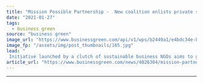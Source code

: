 ```yaml
---
title: "Mission Possible Partnership -  New coalition enlists private sector in push to clean up heavy industry and transport"
date: "2021-01-27"
tags: 
  - business green
source: "business green"
image_url: "https://www.businessgreen.com/api/v1/wps/b2449a1/e4bdc34e-be56-4f43-9bdc-811004d5389a/6/pl-gorazdze-after-high-res-185x114.jpg"
image_fp: "/assets/img/post_thumbnails/165.jpg"
lead: "
 Initiative launched by a clutch of sustainable business NGOs aims to galvanise global climate action by nurturing and supporting net zero collaboration across world's most carbon-intensive sectors, including steel, chemicals, shipping  ..."
article_url: "https://www.businessgreen.com/news/4026304/mission-partnership-coalition-enlists-private-sector-push-clean-heavy-industry-transport"
---
```


---
